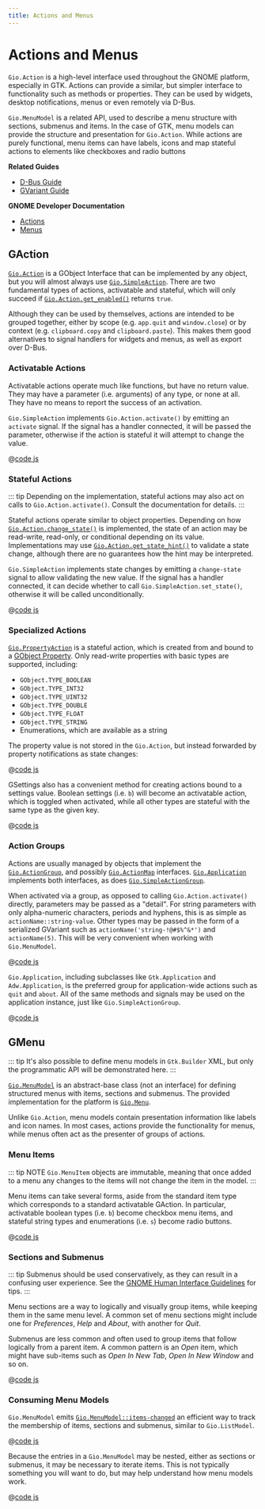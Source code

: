 ```yaml
---
title: Actions and Menus
---
```


# Actions and Menus

`Gio.Action` is a high-level interface used throughout the GNOME platform,
especially in GTK. Actions can provide a similar, but simpler interface to
functionality such as methods or properties. They can be used by widgets,
desktop notifications, menus or even remotely via D-Bus.

`Gio.MenuModel` is a related API, used to describe a menu structure with
sections, submenus and items. In the case of GTK, menu models can provide the
structure and presentation for `Gio.Action`. While actions are purely
functional, menu items can have labels, icons and map stateful actions to
elements like checkboxes and radio buttons

[dbus]: https://dbus.freedesktop.org/
[gvariant]: https://gjs-docs.gnome.org/glib20/glib.variant
[dspy]: https://flathub.org/apps/details/org.gnome.dspy
[gnome-builder]: https://flathub.org/apps/details/org.gnome.Builder

**Related Guides**

* [D-Bus Guide](/guides/gio/dbus.html)
* [GVariant Guide](/guides/glib/gvariant.html)

**GNOME Developer Documentation**

* [Actions](https://developer.gnome.org/documentation/tutorials/actions.html)
* [Menus](https://developer.gnome.org/documentation/tutorials/menus.html)


## GAction

[`Gio.Action`][gaction] is a GObject Interface that can be implemented by any
object, but you will almost always use [`Gio.SimpleAction`][gsimpleaction].
There are two fundamental types of actions, activatable and stateful, which will
only succeed if [`Gio.Action.get_enabled()`][gaction-getenabled] returns `true`.

Although they can be used by themselves, actions are intended to be grouped
together, either by scope (e.g. `app.quit` and `window.close`) or by context
(e.g. `clipboard.copy` and `clipboard.paste`). This makes them good alternatives
to signal handlers for widgets and menus, as well as export over D-Bus.

[gaction]: https://gjs-docs.gnome.org/gio20/gio.action
[gaction-getenabled]: https://gjs-docs.gnome.org/gio20/gio.action#method-get_enabled
[gsimpleaction]: https://gjs-docs.gnome.org/gio20/gio.simpleaction

### Activatable Actions

Activatable actions operate much like functions, but have no return value. They
may have a parameter (i.e. arguments) of any type, or none at all. They have no
means to report the success of an activation.

`Gio.SimpleAction` implements `Gio.Action.activate()` by emitting an `activate`
signal. If the signal has a handler connected, it will be passed the parameter,
otherwise if the action is stateful it will attempt to change the value.

   @[code js](@src/guides/gio/actions-and-menus/gactionActivatable.js)

### Stateful Actions

::: tip
Depending on the implementation, stateful actions may also act on calls to
`Gio.Action.activate()`. Consult the documentation for details.
:::

Stateful actions operate similar to object properties. Depending on how
[`Gio.Action.change_state()`][gaction-changestate] is implemented, the state of
an action may be read-write, read-only, or conditional depending on its value.
Implementations may use [`Gio.Action.get_state_hint()`][gaction-getstatehint] to
validate a state change, although there are no guarantees how the hint may be
interpreted.

`Gio.SimpleAction` implements state changes by emitting a `change-state` signal
to allow validating the new value. If the signal has a handler connected, it
can decide whether to call `Gio.SimpleAction.set_state()`, otherwise it will
be called unconditionally.

   @[code js](@src/guides/gio/actions-and-menus/gactionStateful.js)

[gaction-changestate]: https://gjs-docs.gnome.org/gio20/gio.action#method-change_state
[gaction-getstatehint]: https://gjs-docs.gnome.org/gio20/gio.action#method-get_state_hint

### Specialized Actions

[`Gio.PropertyAction`][gpropertyaction] is a stateful action, which is created
from and bound to a [GObject Property][gobject-property]. Only read-write
properties with basic types are supported, including:

* `GObject.TYPE_BOOLEAN`
* `GObject.TYPE_INT32`
* `GObject.TYPE_UINT32`
* `GObject.TYPE_DOUBLE`
* `GObject.TYPE_FLOAT`
* `GObject.TYPE_STRING`
* Enumerations, which are available as a string

The property value is not stored in the `Gio.Action`, but instead forwarded by
property notifications as state changes:

@[code js](@src/guides/gio/actions-and-menus/gactionProperty.js)

GSettings also has a convenient method for creating actions bound to a settings
value. Boolean settings (i.e. `b`) will become an activatable action, which is
toggled when activated, while all other types are stateful with the same type
as the given key.

@[code js](@src/guides/gio/actions-and-menus/gactionSettings.js)

[gobject-property]: ../gobject/basics.md#property
[gpropertyaction]: https://gjs-docs.gnome.org/gio20/gio.propertyaction

### Action Groups

Actions are usually managed by objects that implement the
[`Gio.ActionGroup`][gactiongroup], and possibly [`Gio.ActionMap`][gactionmap]
interfaces. [`Gio.Application`][gapplication] implements both interfaces, as
does [`Gio.SimpleActionGroup`][gsimpleactiongroup].

When activated via a group, as opposed to calling `Gio.Action.activate()`
directly, parameters may be passed as a "detail". For string parameters with
only alpha-numeric characters, periods and hyphens, this is as simple as
`actionName::string-value`. Other types may be passed in the form of a
serialized GVariant such as `actionName('string-!@#$%^&*')` and `actionName(5)`.
This will be very convenient when working with `Gio.MenuModel`.

@[code js](@src/guides/gio/actions-and-menus/gactionGroup.js)

`Gio.Application`, including subclasses like `Gtk.Application` and
`Adw.Application`, is the preferred group for application-wide actions such as
`quit` and `about`. All of the same methods and signals may be used on the
application instance, just like `Gio.SimpleActionGroup`.

@[code js](@src/guides/gio/actions-and-menus/gactionApplication.js)

[gactiongroup]: https://gjs-docs.gnome.org/gio20/gio.actiongroup
[gactionmap]: https://gjs-docs.gnome.org/gio20/gio.actionmap
[gapplication]: https://gjs-docs.gnome.org/gio20/gio.application
[gsimpleactiongroup]: https://gjs-docs.gnome.org/gio20/gio.simpleactiongroup

## GMenu

::: tip
It's also possible to define menu models in `Gtk.Builder` XML, but only the
programmatic API will be demonstrated here.
:::

[`Gio.MenuModel`][gmenumodel] is an abstract-base class (not an interface) for
defining structured menus with items, sections and submenus. The provided
implementation for the platform is [`Gio.Menu`][gmenu].

Unlike `Gio.Action`, menu models contain presentation information like labels
and icon names. In most cases, actions provide the functionality for menus,
while menus often act as the presenter of groups of actions.

[gmenu]: https://gjs-docs.gnome.org/gio20/gio.menu
[gmenumodel]: https://gjs-docs.gnome.org/gio20/gio.menumodel

### Menu Items

::: tip NOTE
`Gio.MenuItem` objects are immutable, meaning that once added to a menu any
changes to the items will not change the item in the model.
:::

Menu items can take several forms, aside from the standard item type which
corresponds to a standard activatable GAction. In particular, activatable
boolean types (i.e. `b`) become checkbox menu items, and stateful string types
and enumerations (i.e. `s`) become radio buttons.

@[code js](@src/guides/gio/actions-and-menus/gmenuItem.js)

[gmenuitem]: https://gjs-docs.gnome.org/gio20/gio.menuitem

### Sections and Submenus

::: tip
Submenus should be used conservatively, as they can result in a confusing user
experience. See the [GNOME Human Interface Guidelines][gnome-hig] for tips.
:::

Menu sections are a way to logically and visually group items, while keeping
them in the same menu level. A common set of menu sections might include one
for *Preferences*, *Help* and *About*, with another for *Quit*.

Submenus are less common and often used to group items that follow logically
from a parent item. A common pattern is an *Open* item, which might have
sub-items such as *Open In New Tab*, *Open In New Window* and so on.

@[code js](@src/guides/gio/actions-and-menus/gmenuNested.js)

[gnome-hig]: https://developer.gnome.org/hig/patterns/controls/menus.html

### Consuming Menu Models

`Gio.MenuModel` emits [`Gio.MenuModel::items-changed`][gmenumodel-itemschanged]
an efficient way to track the membership of items, sections and submenus,
similar to `Gio.ListModel`.

@[code js](@src/guides/gio/actions-and-menus/gmenuModel.js)

Because the entries in a `Gio.MenuModel` may be nested, either as sections or
submenus, it may be necessary to iterate items. This is not typically something
you will want to do, but may help understand how menu models work.

@[code js](@src/guides/gio/actions-and-menus/gmenuIter.js)

[gmenumodel-itemschanged]: https://gjs-docs.gnome.org/gio20/gio.menumodel#signal-items-changed

